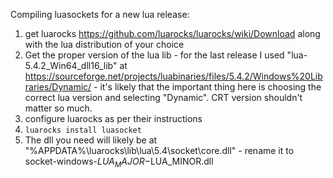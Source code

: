 Compiling luasockets for a new lua release:
1. get luarocks https://github.com/luarocks/luarocks/wiki/Download along with the lua distribution of your choice
2. Get the proper version of the lua lib - for the last release I used "lua-5.4.2_Win64_dll16_lib" at https://sourceforge.net/projects/luabinaries/files/5.4.2/Windows%20Libraries/Dynamic/ - it's likely that the important thing here is choosing the correct lua version and selecting "Dynamic". CRT version shouldn't matter so much.
3. configure luarocks as per their instructions
4. `luarocks install luasocket`
5. The dll you need will likely be at "%APPDATA%\luarocks\lib\lua\5.4\socket\core.dll" - rename it to socket-windows-$LUA_MAJOR-$LUA_MINOR.dll